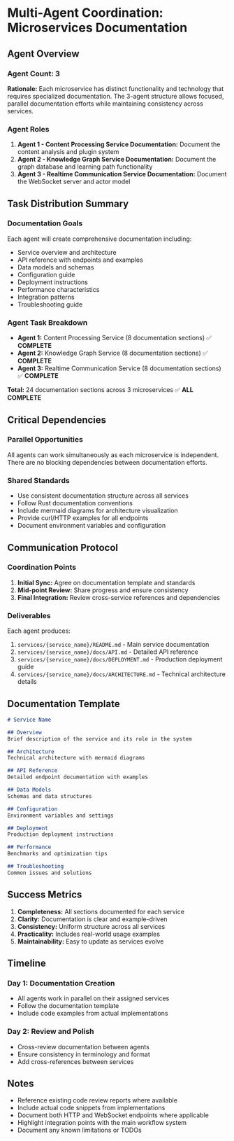 # Multi-Agent Coordination: Microservices Documentation

## Agent Overview

### Agent Count: 3

**Rationale:** Each microservice has distinct functionality and technology that requires specialized documentation. The 3-agent structure allows focused, parallel documentation efforts while maintaining consistency across services.

### Agent Roles

1. **Agent 1 - Content Processing Service Documentation:** Document the content analysis and plugin system
2. **Agent 2 - Knowledge Graph Service Documentation:** Document the graph database and learning path functionality
3. **Agent 3 - Realtime Communication Service Documentation:** Document the WebSocket server and actor model

## Task Distribution Summary

### Documentation Goals

Each agent will create comprehensive documentation including:
- Service overview and architecture
- API reference with endpoints and examples
- Data models and schemas
- Configuration guide
- Deployment instructions
- Performance characteristics
- Integration patterns
- Troubleshooting guide

### Agent Task Breakdown

- **Agent 1:** Content Processing Service (8 documentation sections) ✅ **COMPLETE**
- **Agent 2:** Knowledge Graph Service (8 documentation sections) ✅ **COMPLETE**
- **Agent 3:** Realtime Communication Service (8 documentation sections) ✅ **COMPLETE**

**Total:** 24 documentation sections across 3 microservices ✅ **ALL COMPLETE**

## Critical Dependencies

### Parallel Opportunities

All agents can work simultaneously as each microservice is independent. There are no blocking dependencies between documentation efforts.

### Shared Standards

- Use consistent documentation structure across all services
- Follow Rust documentation conventions
- Include mermaid diagrams for architecture visualization
- Provide curl/HTTP examples for all endpoints
- Document environment variables and configuration

## Communication Protocol

### Coordination Points

1. **Initial Sync:** Agree on documentation template and standards
2. **Mid-point Review:** Share progress and ensure consistency
3. **Final Integration:** Review cross-service references and dependencies

### Deliverables

Each agent produces:
1. `services/{service_name}/README.md` - Main service documentation
2. `services/{service_name}/docs/API.md` - Detailed API reference
3. `services/{service_name}/docs/DEPLOYMENT.md` - Production deployment guide
4. `services/{service_name}/docs/ARCHITECTURE.md` - Technical architecture details

## Documentation Template

```markdown
# Service Name

## Overview
Brief description of the service and its role in the system

## Architecture
Technical architecture with mermaid diagrams

## API Reference
Detailed endpoint documentation with examples

## Data Models
Schemas and data structures

## Configuration
Environment variables and settings

## Deployment
Production deployment instructions

## Performance
Benchmarks and optimization tips

## Troubleshooting
Common issues and solutions
```

## Success Metrics

1. **Completeness:** All sections documented for each service
2. **Clarity:** Documentation is clear and example-driven
3. **Consistency:** Uniform structure across all services
4. **Practicality:** Includes real-world usage examples
5. **Maintainability:** Easy to update as services evolve

## Timeline

### Day 1: Documentation Creation
- All agents work in parallel on their assigned services
- Follow the documentation template
- Include code examples from actual implementations

### Day 2: Review and Polish
- Cross-review documentation between agents
- Ensure consistency in terminology and format
- Add cross-references between services

## Notes

- Reference existing code review reports where available
- Include actual code snippets from implementations
- Document both HTTP and WebSocket endpoints where applicable
- Highlight integration points with the main workflow system
- Document any known limitations or TODOs